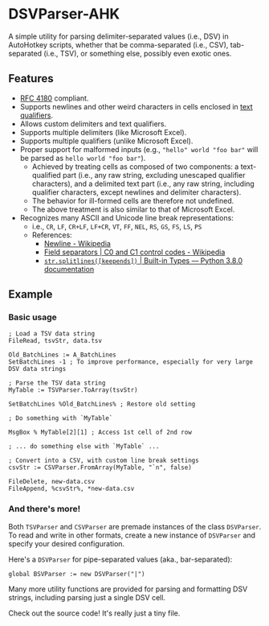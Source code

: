 # DSVParser-AHK

A simple utility for parsing delimiter-separated values (i.e., DSV) in
AutoHotkey scripts, whether that be comma-separated (i.e., CSV), tab-separated
(i.e., TSV), or something else, possibly even exotic ones.

## Features

- [RFC 4180](https://tools.ietf.org/html/rfc4180) compliant.
- Supports newlines and other weird characters in cells enclosed in [text
qualifiers](https://www.quora.com/What-is-a-text-qualifier).
- Allows custom delimiters and text qualifiers.
- Supports multiple delimiters (like Microsoft Excel).
- Supports multiple qualifiers (unlike Microsoft Excel).
- Proper support for malformed inputs (e.g., `"hello" world "foo bar"` will be
parsed as `hello world "foo bar"`).
	- Achieved by treating cells as composed of two components: a
	text-qualified part (i.e., any raw string, excluding unescaped qualifier
	characters), and a delimited text part (i.e., any raw string, including
	qualifier characters, except newlines and delimiter characters).
	- The behavior for ill-formed cells are therefore not undefined.
	- The above treatment is also similar to that of Microsoft Excel.
- Recognizes many ASCII and Unicode line break representations:
	- i.e., `CR`, `LF`, `CR+LF`, `LF+CR`, `VT`, `FF`, `NEL`, `RS`, `GS`,
	`FS`, `LS`, `PS`
	- References:
		- [Newline - Wikipedia](https://en.wikipedia.org/wiki/Newline)
		- [Field separators | C0 and C1 control codes -
		Wikipedia](https://en.wikipedia.org/wiki/C0_and_C1_control_codes#Field_separators)
		- [`str.splitlines([keepends])` | Built-in Types — Python 3.8.0
		documentation](https://docs.python.org/3/library/stdtypes.html#str.splitlines)

## Example

### Basic usage

```AutoHotkey
; Load a TSV data string
FileRead, tsvStr, data.tsv

Old_BatchLines := A_BatchLines
SetBatchLines -1 ; To improve performance, especially for very large DSV data strings

; Parse the TSV data string
MyTable := TSVParser.ToArray(tsvStr)

SetBatchLines %Old_BatchLines% ; Restore old setting

; Do something with `MyTable`

MsgBox % MyTable[2][1] ; Access 1st cell of 2nd row

; ... do something else with `MyTable` ...

; Convert into a CSV, with custom line break settings
csvStr := CSVParser.FromArray(MyTable, "`n", false)

FileDelete, new-data.csv
FileAppend, %csvStr%, *new-data.csv
```

### And there's more!

Both `TSVParser` and `CSVParser` are premade instances of the class `DSVParser`.
To read and write in other formats, create a new instance of `DSVParser` and
specify your desired configuration.

Here's a `DSVParser` for pipe-separated values (aka., bar-separated):

```AutoHotkey
global BSVParser := new DSVParser("|")
```

Many more utility functions are provided for parsing and formatting DSV strings,
including parsing just a single DSV cell.

Check out the source code! It's really just a tiny file.
